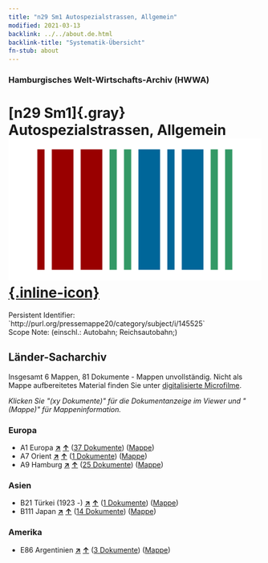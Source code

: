 ```yaml
---
title: "n29 Sm1 Autospezialstrassen, Allgemein"
modified: 2021-03-13
backlink: ../../about.de.html
backlink-title: "Systematik-Übersicht"
fn-stub: about
---
```


### Hamburgisches Welt-Wirtschafts-Archiv (HWWA)

# [n29 Sm1]{.gray}&#8201; Autospezialstrassen, Allgemein &#160; [![Wikidata](/images/Wikidata-logo.svg "Wikidata"){.inline-icon}](http://www.wikidata.org/entity/Q104711107)

<div class="hint">Persistent Identifier: `http://purl.org/pressemappe20/category/subject/i/145525`</div>

<div class="hint">
Scope Note: (einschl.: Autobahn; Reichsautobahn;)
</div>





## Länder-Sacharchiv




Insgesamt 6 Mappen, 81 Dokumente - Mappen unvollständig.
Nicht als Mappe aufbereitetes Material finden Sie unter [digitalisierte Microfilme](/film/h1_sh.de.html).

_Klicken Sie "(xy Dokumente)" für die Dokumentanzeige im Viewer und "(Mappe)" für Mappeninformation._




### Europa

- A1 Europa [**&nearr;**](../../../geo/i/140892/about.de.html "Europa (alle Mappen)") [**&uarr;**](../../../geo/about.de.html#A1 "Ländersystematik") (<a href="https://pm20.zbw.eu/iiifview/folder/sh/140892,145525" title="über: Europa : Autospezialstrassen, Allgemein" target="_blank">37 Dokumente</a>) ([Mappe](../../../../folder/sh/1408xx/140892/1455xx/145525/about.de.html))
- A7 Orient [**&nearr;**](../../../geo/i/140902/about.de.html "Orient (alle Mappen)") [**&uarr;**](../../../geo/about.de.html#A7 "Ländersystematik") (<a href="https://pm20.zbw.eu/iiifview/folder/sh/140902,145525" title="über: Orient : Autospezialstrassen, Allgemein" target="_blank">1 Dokumente</a>) ([Mappe](../../../../folder/sh/1409xx/140902/1455xx/145525/about.de.html))
- A9 Hamburg [**&nearr;**](../../../geo/i/140905/about.de.html "Hamburg (alle Mappen)") [**&uarr;**](../../../geo/about.de.html#A9 "Ländersystematik") (<a href="https://pm20.zbw.eu/iiifview/folder/sh/140905,145525" title="über: Hamburg : Autospezialstrassen, Allgemein" target="_blank">25 Dokumente</a>) ([Mappe](../../../../folder/sh/1409xx/140905/1455xx/145525/about.de.html))

### Asien

- B21 Türkei (1923 -) [**&nearr;**](../../../geo/i/141111/about.de.html "Türkei (1923 -) (alle Mappen)") [**&uarr;**](../../../geo/about.de.html#B21 "Ländersystematik") (<a href="https://pm20.zbw.eu/iiifview/folder/sh/141111,145525" title="über: Türkei (1923 -) : Autospezialstrassen, Allgemein" target="_blank">1 Dokumente</a>) ([Mappe](../../../../folder/sh/1411xx/141111/1455xx/145525/about.de.html))
- B111 Japan [**&nearr;**](../../../geo/i/141272/about.de.html "Japan (alle Mappen)") [**&uarr;**](../../../geo/about.de.html#B111 "Ländersystematik") (<a href="https://pm20.zbw.eu/iiifview/folder/sh/141272,145525" title="über: Japan : Autospezialstrassen, Allgemein" target="_blank">14 Dokumente</a>) ([Mappe](../../../../folder/sh/1412xx/141272/1455xx/145525/about.de.html))

### Amerika

- E86 Argentinien [**&nearr;**](../../../geo/i/141692/about.de.html "Argentinien (alle Mappen)") [**&uarr;**](../../../geo/about.de.html#E86 "Ländersystematik") (<a href="https://pm20.zbw.eu/iiifview/folder/sh/141692,145525" title="über: Argentinien : Autospezialstrassen, Allgemein" target="_blank">3 Dokumente</a>) ([Mappe](../../../../folder/sh/1416xx/141692/1455xx/145525/about.de.html))








